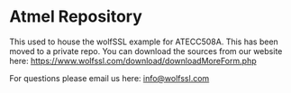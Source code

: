 # Atmel Repository

This used to house the wolfSSL example for ATECC508A. This has been moved to a private repo. You can download the sources from our website here:
https://www.wolfssl.com/download/downloadMoreForm.php

For questions please email us here: info@wolfssl.com
